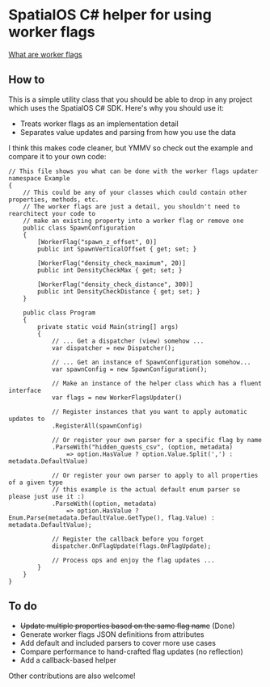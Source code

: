 # SpatialOS C# helper for using worker flags

[What are worker flags](https://docs.improbable.io/reference/latest/shared/worker-configuration/worker-flags#worker-flags)

## How to

This is a simple utility class that you should be able to drop in any project
which uses the SpatialOS C# SDK. Here's why you should use it:

  - Treats worker flags as an implementation detail
  - Separates value updates and parsing from how you use the data

I think this makes code cleaner, but YMMV so check out the example and compare
it to your own code:

```
// This file shows you what can be done with the worker flags updater
namespace Example
{
    // This could be any of your classes which could contain other properties, methods, etc.
    // The worker flags are just a detail, you shouldn't need to rearchitect your code to
    // make an existing property into a worker flag or remove one
    public class SpawnConfiguration
    {
        [WorkerFlag("spawn_z_offset", 0)]
        public int SpawnVerticalOffset { get; set; }

        [WorkerFlag("density_check_maximum", 20)]
        public int DensityCheckMax { get; set; }

        [WorkerFlag("density_check_distance", 300)]
        public int DensityCheckDistance { get; set; }
    }

    public class Program
    {
        private static void Main(string[] args)
        {
            // ... Get a dispatcher (view) somehow ...
            var dispatcher = new Dispatcher();

            // ... Get an instance of SpawnConfiguration somehow...
            var spawnConfig = new SpawnConfiguration();

            // Make an instance of the helper class which has a fluent interface
            var flags = new WorkerFlagsUpdater()
            
            // Register instances that you want to apply automatic updates to
            .RegisterAll(spawnConfig)

            // Or register your own parser for a specific flag by name
            .ParseWith("hidden_quests_csv", (option, metadata)
                => option.HasValue ? option.Value.Split(',') : metadata.DefaultValue)

            // Or register your own parser to apply to all properties of a given type
            // this example is the actual default enum parser so please just use it :)
            .ParseWith((option, metadata)
                => option.HasValue ? Enum.Parse(metadata.DefaultValue.GetType(), flag.Value) : metadata.DefaultValue);

            // Register the callback before you forget
            dispatcher.OnFlagUpdate(flags.OnFlagUpdate);

            // Process ops and enjoy the flag updates ...
        }
    }
}
```

## To do

  - ~~Update multiple properties based on the same flag name~~ (Done)
  - Generate worker flags JSON definitions from attributes
  - Add default and included parsers to cover more use cases
  - Compare performance to hand-crafted flag updates (no reflection)
  - Add a callback-based helper

Other contributions are also welcome!
